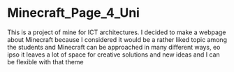 # Minecraft_Page_4_Uni
 This is a project of mine for ICT architectures. I decided to make a webpage about Minecraft because I considered it would be a rather liked topic among the students and Minecraft can be approached in many different ways, eo ipso it leaves a lot of space for creative solutions and new ideas and I can be flexible with that theme
